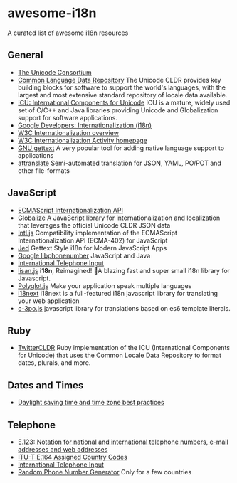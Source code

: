 # awesome-i18n
A curated list of awesome i18n resources

## General

* [The Unicode Consortium](http://unicode.org/)
* [Common Language Data Repository](http://cldr.unicode.org/) The Unicode CLDR provides key building blocks for software to support the world's languages, with the largest and most extensive standard repository of locale data available.
* [ICU: International Components for Unicode](http://site.icu-project.org/) ICU is a mature, widely used set of C/C++ and Java libraries providing Unicode and Globalization support for software applications.
* [Google Developers: Internationalization (i18n)](https://developers.google.com/international/)
* [W3C Internationalization overview](http://www.w3.org/standards/webdesign/i18n)
* [W3C Internationalization Activity homepage](http://www.w3.org/International/)
* [GNU gettext](http://www.gnu.org/software/gettext/) A very popular tool for adding native language support to applications
* [attranslate](https://github.com/fkirc/attranslate) Semi-automated translation for JSON, YAML, PO/POT and other file-formats

## JavaScript

* [ECMAScript Internationalization API](https://developer.mozilla.org/en-US/docs/Web/JavaScript/Reference/Global_Objects/Intl)
* [Globalize](https://github.com/jquery/globalize)  A JavaScript library for internationalization and localization that leverages the official Unicode CLDR JSON data
* [Intl.js](https://github.com/andyearnshaw/Intl.js)  Compatibility implementation of the ECMAScript Internationalization API (ECMA-402) for JavaScript
* [Jed](http://slexaxton.github.io/Jed/) Gettext Style i18n for Modern JavaScript Apps
* [Google libphonenumber](https://github.com/googlei18n/libphonenumber) JavaScript and Java
* [International Telephone Input](http://jackocnr.com/intl-tel-input.html)
* [lisan.js](http://lisanjs.com) **i18n**, Reimagined! 🚀A blazing fast and super small i18n library for Javascript.
* [Polyglot.js](http://airbnb.io/polyglot.js/) Make your application speak multiple languages
* [i18next](http://i18next.com/) i18next is a full-featured i18n javascript library for translating your web application
* [c-3po.js](http://c-3po.js.org) javascript library for translations based on es6 template literals.

## Ruby

* [TwitterCLDR](https://github.com/twitter/twitter-cldr-rb)  Ruby implementation of the ICU (International Components for Unicode) that uses the Common Locale Data Repository to format dates, plurals, and more.

## Dates and Times

* [Daylight saving time and time zone best practices](http://stackoverflow.com/questions/2532729/daylight-saving-time-and-time-zone-best-practices)

## Telephone

* [E.123: Notation for national and international telephone numbers, e-mail addresses and web addresses](http://www.itu.int/rec/T-REC-E.123/en)
* [ITU-T E.164 Assigned Country Codes](http://www.itu.int/dms_pub/itu-t/opb/sp/T-SP-E.164D-11-2011-PDF-E.pdf)
* [International Telephone Input](http://jackocnr.com/intl-tel-input.html)
* [Random Phone Number Generator](https://fakenumber.org/) Only for a few countries

